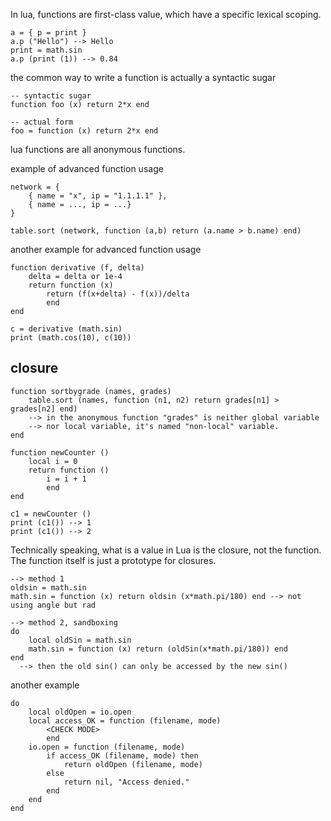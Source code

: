 In lua, functions are first-class value, which have a specific lexical scoping.

```
a = { p = print }
a.p ("Hello") --> Hello
print = math.sin
a.p (print (1)) --> 0.84
```

the common way to write a function is actually a syntactic sugar
```
-- syntactic sugar
function foo (x) return 2*x end

-- actual form
foo = function (x) return 2*x end
```
lua functions are all anonymous functions.

example of advanced function usage
```
network = {
	{ name = "x", ip = "1.1.1.1" },
	{ name = ..., ip = ...}
}

table.sort (network, function (a,b) return (a.name > b.name) end)
```

another example for advanced function usage
```
function derivative (f, delta)
	delta = delta or 1e-4
	return function (x)
		return (f(x+delta) - f(x))/delta
		end
end

c = derivative (math.sin)
print (math.cos(10), c(10))
```

## closure
```
function sortbygrade (names, grades)
	table.sort (names, function (n1, n2) return grades[n1] > grades[n2] end)
	--> in the anonymous function "grades" is neither global variable
	--> nor local variable, it's named "non-local" variable.
end
```

```
function newCounter ()
	local i = 0
	return function ()
		i = i + 1
		end
end

c1 = newCounter ()
print (c1()) --> 1
print (c1()) --> 2
```

Technically speaking, what is a value in Lua is the closure, not the function.
The function itself is just a prototype for closures.

```
--> method 1
oldsin = math.sin
math.sin = function (x) return oldsin (x*math.pi/180) end --> not using angle but rad

--> method 2, sandboxing
do
	local oldSin = math.sin
	math.sin = function (x) return (oldSin(x*math.pi/180)) end
end
  --> then the old sin() can only be accessed by the new sin()
```

another example
```
do
	local oldOpen = io.open
	local access_OK = function (filename, mode)
		<CHECK MODE>
		end
	io.open = function (filename, mode)
		if access_OK (filename, mode) then
			return oldOpen (filename, mode)
		else
			return nil, "Access denied."
		end
	end
end
```
